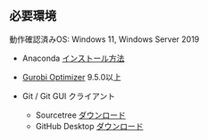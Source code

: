 ## 必要環境

動作確認済みOS: Windows 11, Windows Server 2019

- Anaconda [インストール方法](https://www.python.jp/install/anaconda/windows/install.html)

- [Gurobi Optimizer](https://www.gurobi.com/) 9.5.0以上

- Git / Git GUI クライアント
  - Sourcetree [ダウンロード](https://www.sourcetreeapp.com/)
  - GitHub Desktop [ダウンロード](https://desktop.github.com/)
